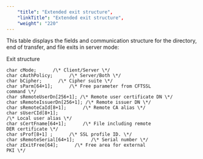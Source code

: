 ```yaml
---
    "title": "Extended exit structure",
    "linkTitle": "Extended exit structure",
    "weight": "220"
---
```

This table displays the fields and communication structure for the
directory, end of transfer, and file exits in server mode:

Exit structure

```
char cMode;      /\* Client/Server \*/
char cAuthPolicy;      /\* Server/Both \*/
char bCipher;      /\* Cipher suite \*/
char sParm[64+1];      /\* Free parameter from CFTSSL
command \*/
char sRemoteUserDn[256+1]; /\* Remote user certificate DN \*/
char sRemoteIssuerDn[256+1]; /\* Remote issuer DN \*/
char sRemoteCaId[8+1];      /\* Remote CA alias \*/
char sUserCId[8+1];           
/\* Local user alias \*/
char sCertFname[64+1];      /\* File including remote
DER certificate \*/
char sProf[8+1] ;      /\* SSL profile ID. \*/
char sRemoteSerial[64+1];      /\* Serial number \*/
char zExitFree[64];      /\* Free area for external
PKI \*/
```
